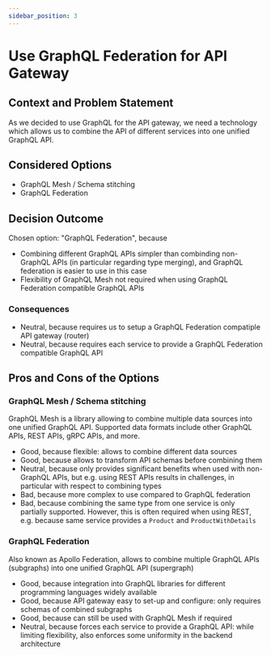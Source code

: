```yaml
---
sidebar_position: 3
---
```


# Use GraphQL Federation for API Gateway

## Context and Problem Statement

As we decided to use GraphQL for the API gateway, we need a technology which allows us to combine the API of different services into one unified GraphQL API.

## Considered Options

- GraphQL Mesh / Schema stitching
- GraphQL Federation

## Decision Outcome

Chosen option: "GraphQL Federation", because

- Combining different GraphQL APIs simpler than combinding non-GraphQL APIs (in particular regarding type merging), and GraphQL federation is easier to use in this case
- Flexibility of GraphQL Mesh not required when using GraphQL Federation compatible GraphQL APIs

### Consequences

- Neutral, because requires us to setup a GraphQL Federation compatiple API gateway (router)
- Neutral, because requires each service to provide a GraphQL Federation compatible GraphQL API

## Pros and Cons of the Options

### GraphQL Mesh / Schema stitching

GraphQL Mesh is a library allowing to combine multiple data sources into one unified GraphQL API.
Supported data formats include other GraphQL APIs, REST APIs, gRPC APIs, and more.

- Good, because flexible: allows to combine different data sources
- Good, because allows to transform API schemas before combining them
- Neutral, because only provides significant benefits when used with non-GraphQL APIs, but e.g. using REST APIs results in challenges, in particular with respect to combining types
- Bad, because more complex to use compared to GraphQL federation
- Bad, because combining the same type from one service is only partially supported. However, this is often required when using REST, e.g. because same service provides a `Product` and `ProductWithDetails`

### GraphQL Federation

Also known as Apollo Federation, allows to combine multiple GraphQL APIs (subgraphs) into one unified GraphQL API (supergraph)

- Good, because integration into GraphQL libraries for different programming languages widely available
- Good, because API gateway easy to set-up and configure: only requires schemas of combined subgraphs
- Good, because can still be used with GraphQL Mesh if required
- Neutral, because forces each service to provide a GraphQL API: while limiting flexibility, also enforces some uniformity in the backend architecture
